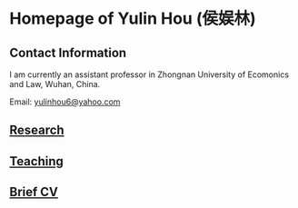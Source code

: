 # Homepage of Yulin Hou (侯娱林)
<meta name="google-site-verification" content="0giyCWE_wh7Xdvrioq7HFSE4Dyhsdl4GVdRTq-tWQb0" />

## Contact Information

I am currently an assistant professor in Zhongnan University of Ecomonics and Law, Wuhan, China. 

Email: yulinhou6@yahoo.com

## [Research](https://yulinhou.github.io/research.html)
## [Teaching](https://yulinhou.github.io/teaching.html)
## [Brief CV](https://yulinhou.github.io/CV.html)



<script type="text/javascript" id="clustrmaps" src="//clustrmaps.com/map_v2.js?d=cuCTM20jynqSq155rdbSfg5wDMAa67tFVI5RRAdWpro&cl=ffffff&w=a"></script>

